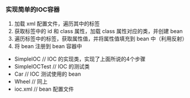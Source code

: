 ### 实现简单的IOC容器
1. 加载 xml 配置文件，遍历其中的标签
2. 获取标签中的 id 和 class 属性，加载 class 属性对应的类，并创建 bean
3. 遍历标签中的标签，获取属性值，并将属性值填充到 bean 中（利用反射）
4. 将 bean 注册到 bean 容器中

- SimpleIOC     // IOC 的实现类，实现了上面所说的4个步骤
- SimpleIOCTest    // IOC 的测试类
- Car           // IOC 测试使用的 bean
- Wheel         // 同上 
- ioc.xml       // bean 配置文件